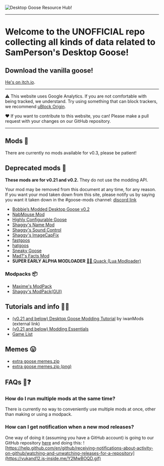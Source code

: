 ﻿
![Desktop Goose Resource Hub!](https://i.imgur.com/iE7BH5U.png)

---

# Welcome to the UNOFFICIAL repo collecting all kinds of data related to SamPerson's Desktop Goose!

## Download the vanilla goose!

[He's on itch.io](https://samperson.itch.io/desktop-goose).

---

⚠️ This website uses Google Analytics. If you are not comfortable with being tracked, we understand. Try using something that can block trackers, we recommend [uBlock Origin](https://github.com/gorhill/ublock#installation).

❤ If you want to contribute to this website, you can! Please make a pull request with your changes on our GitHub repository.

---

## Mods 🧩

There are currently no mods available for v0.3, please be patient!

## Deprecated mods 🧓

**These mods are for v0.21 and v0.2.** They do not use the modding API.

Your mod may be removed from this document at any time, for any reason.
If you want your mod taken down from this site, please notify us by saying you want it taken down in the #goose-mods channel: [discord link](https://discord.gg/pQnH4J3)

* [Bobbie’s Modded Desktop Goose v0.2](mods/bobbies.md)
* [NabMouse Mod](mods/NabMouse.md)
* [Highly Configurable Goose](mods/HiConfGoose.md)
* [Shaggy's Name Mod](mods/ShaggysNameMod.md)
* [Shaggy's Sound Control](mods/ShaggysSoundControl.md)
* [Shaggy's ImageCapFix](mods/ShaggysImageCapFix.md)
* [fastgoos](mods/fastgoos.md)
* [hatgoos](mods/hatgoos.md)
* [Sneaky Goose](mods/SneakyGoose.md)
* [Mad?'s Facts Mod](mods/MadsFacts.md)
* **SUPER EARLY ALPHA MODLOADER** [🧪🦆 Quack (Lua Modloader)](mods/Quack.md)

### Modpacks 📦

* [Maxime's ModPack](modpacks/MaximesModPack.md)
* [Shaggy's ModPack(GUI)](modpacks/ShaggysModPack_GUI.md)

## Tutorials and info 💁‍♂️

* [(v0.21 and below) Desktop Goose Modding Tutorial](https://www.youtube.com/watch?v=5OQiVWJ-TGc) by iwanMods (external link)
* [(v0.21 and below) Modding Essentials](info/modCreation.md)
* [Game List](info/GameTestList.md)

## Memes 😛

* [extra goose memes.zip](https://drive.google.com/open?id=1S2yiLiCbFEkdQM-qZnr1C6QKIfHMxo0E)
* [extra goose memes.zip (png)](https://drive.google.com/open?id=1QxU0p0pKbcg0KcML-9x-DqYQHUCzwSEn)

## FAQs 🤔❓

### How do I run multiple mods at the same time?

There is currently no way to conveniently use multiple mods at once, other than making or using a modpack.

### How can I get notification when a new mod releases?

One way of doing it (assuming you have a GitHub account) is going to our GitHub repository [here](https://github.com/DesktopGooseUnofficial/ResourceHub) and doing this:
![https://help.github.com/en/github/receiving-notifications-about-activity-on-github/watching-and-unwatching-releases-for-a-repository](https://vukand12.is-inside.me/Y2MwBOQD.gif)
